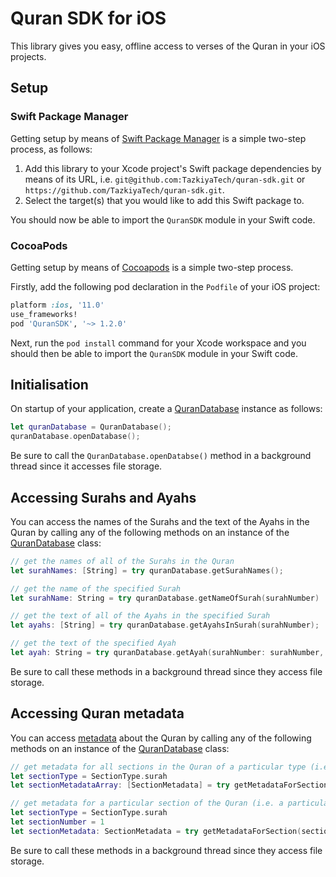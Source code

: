 # Quran SDK for iOS

This library gives you easy, offline access to verses of the Quran in your iOS projects.

## Setup

### Swift Package Manager

Getting setup by means of [Swift Package Manager](https://swift.org/package-manager) is a simple
two-step process, as follows:

1. Add this library to your Xcode project's Swift package dependencies by means of its URL,
   i.e. `git@github.com:TazkiyaTech/quran-sdk.git` or `https://github.com/TazkiyaTech/quran-sdk.git`.
2. Select the target(s) that you would like to add this Swift package to.

You should now be able to import the `QuranSDK` module in your Swift code.

### CocoaPods

Getting setup by means of [Cocoapods](https://cocoapods.org) is a simple two-step process.

Firstly, add the following pod declaration in the `Podfile` of your iOS project:

```ruby
platform :ios, '11.0'
use_frameworks!
pod 'QuranSDK', '~> 1.2.0'
```

Next, run the `pod install` command for your Xcode workspace and you should then be able to import
the `QuranSDK` module in your Swift code.

## Initialisation

On startup of your application, create a [QuranDatabase](QuranSDK/Database/QuranDatabase.swift)
instance as follows:

```swift
let quranDatabase = QuranDatabase();
quranDatabase.openDatabase();
```

Be sure to call the `QuranDatabase.openDatabse()` method in a background thread since it accesses
file storage.

## Accessing Surahs and Ayahs

You can access the names of the Surahs and the text of the Ayahs in the Quran by calling any of the
following methods on an instance of the [QuranDatabase](QuranSDK/Database/QuranDatabase.swift)
class:

```swift
// get the names of all of the Surahs in the Quran
let surahNames: [String] = try quranDatabase.getSurahNames();

// get the name of the specified Surah
let surahName: String = try quranDatabase.getNameOfSurah(surahNumber)

// get the text of all of the Ayahs in the specified Surah
let ayahs: [String] = try quranDatabase.getAyahsInSurah(surahNumber);

// get the text of the specified Ayah
let ayah: String = try quranDatabase.getAyah(surahNumber: surahNumber, ayahNumber: ayahNumber);
```

Be sure to call these methods in a background thread since they access file storage.

## Accessing Quran metadata

You can access [metadata](QuranSDK/Models/SectionMetadata.swift) about the Quran by calling any of
the following methods on an instance of the [QuranDatabase](QuranSDK/Database/QuranDatabase.swift)
class:

```swift
// get metadata for all sections in the Quran of a particular type (i.e. for all Surahs, Juzs, Juz-Quarters, Hizbs or Hizb-Quarters)
let sectionType = SectionType.surah
let sectionMetadataArray: [SectionMetadata] = try getMetadataForSections(ofType: sectionType)

// get metadata for a particular section of the Quran (i.e. a particular Surah, Juz, Juz-Quarter, Hizb or Hizb-Quarter)
let sectionType = SectionType.surah
let sectionNumber = 1
let sectionMetadata: SectionMetadata = try getMetadataForSection(sectionType: sectionType, sectionNumber: sectionNumber)
```

Be sure to call these methods in a background thread since they access file storage.
